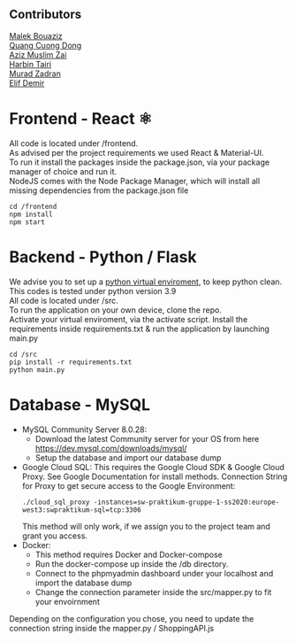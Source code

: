 ## Contributors
[Malek Bouaziz](https://github.com/malekbou)<br>
[Quang Cuong Dong](https://github.com/qd006)<br>
[Aziz Muslim Zai](https://github.com/aziz-zai)<br>
[Harbin Tairi](https://github.com/harbin-tairi)<br>
[Murad Zadran](https://github.com/Zadranm)<br>
[Elif Demir](https://github.com/ed032)<br>

# Frontend - React ⚛️
All code is located under /frontend. <br>
As advised per the project requirements we used React & Material-UI.<br>
To run it install the packages inside the package.json, via your package manager of choice and run it.<br>
NodeJS comes with the Node Package Manager, which will install all missing dependencies from the package.json file<br>

```
cd /frontend 
npm install 
npm start
```
# Backend - Python / Flask
We advise you to set up a [python virtual enviroment](https://docs.python.org/3.7/tutorial/venv.html), to keep python clean. <br>
This codes is tested under python version 3.9 <br>
All code is located under /src. <br>
To run the application on your own device, clone the repo. <br>
Activate your virtual enviroment, via the activate script.
Install the requirements inside requirements.txt & run the application by launching main.py <br>

```
cd /src
pip install -r requirements.txt     
python main.py    
```
# Database - MySQL
- MySQL Community Server 8.0.28:
    - Download the latest Community server for your OS from here https://dev.mysql.com/downloads/mysql/
    - Setup the database and import our database dump
- Google Cloud SQL:
    This requires the Google Cloud SDK & Google Cloud Proxy.
    See Google Documentation for install methods.
    Connection String for Proxy to get secure access to the Google Environment:
    ```
    ./cloud_sql_proxy -instances=sw-praktikum-gruppe-1-ss2020:europe-west3:swpraktikum-sql=tcp:3306
    ```
    This method will only work, if we assign you to the project team and grant you access.
- Docker:
    - This method requires Docker and Docker-compose
    - Run the docker-compose up inside the /db directory. 
    - Connect to the phpmyadmin dashboard under your localhost and import the database dump
    - Change the connection parameter inside the src/mapper.py to fit your envoirnment

Depending on the configuration you chose, you need to update the connection string inside the mapper.py / ShoppingAPI.js  
